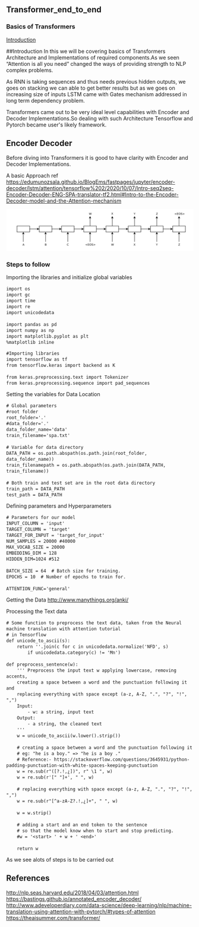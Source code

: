 ## Transformer_end_to_end
### Basics of Transformers 
 [Introduction](##Introduction)
 
 ##Introduction
 In this we will be covering basics of Transformers Architecture and Implementations of required 
 components.As we seen “Attention is all you need” changed the 
 ways of providing strength to NLP complex problems.
 
 As RNN is taking sequences and thus needs previous hidden outputs, we goes 
 on stacking we can able to get better results but as we goes on 
 increasing size of inputs LSTM came with Gates mechanism addressed in
 long term dependency problem. 
 
 Transformers came out to be very ideal level capabilities with 
 Encoder and Decoder Implementations.So dealing with such Architecture
 Tensorflow and Pytorch became user's likely framework.
 
 ## Encoder Decoder 
 
 Before diving into Transformers it is good to have clarity with Encoder and Decoder Implementations.
 
 A basic Approach 
 ref https://edumunozsala.github.io/BlogEms/fastpages/jupyter/encoder-decoder/lstm/attention/tensorflow%202/2020/10/07/Intro-seq2seq-Encoder-Decoder-ENG-SPA-translator-tf2.html#Intro-to-the-Encoder-Decoder-model-and-the-Attention-mechanism
  
 ![Alt text](./images/encoder_decoder_basic1.png?raw=true "cummalive plot")
 
 ### Steps to follow
 Importing the libraries and initialize global variables
 ```
import os
import gc
import time
import re
import unicodedata

import pandas as pd
import numpy as np
import matplotlib.pyplot as plt
%matplotlib inline
```

```
#Importing libraries
import tensorflow as tf
from tensorflow.keras import backend as K

from keras.preprocessing.text import Tokenizer
from keras.preprocessing.sequence import pad_sequences
```

Setting the variables for Data Location 
```
# Global parameters
#root folder
root_folder='.'
#data_folder='.'
data_folder_name='data'
train_filename='spa.txt'

# Variable for data directory
DATA_PATH = os.path.abspath(os.path.join(root_folder, data_folder_name))
train_filenamepath = os.path.abspath(os.path.join(DATA_PATH, train_filename))

# Both train and test set are in the root data directory
train_path = DATA_PATH
test_path = DATA_PATH
```

Defining parameters and Hyperparameters
```
# Parameters for our model
INPUT_COLUMN = 'input'
TARGET_COLUMN = 'target'
TARGET_FOR_INPUT = 'target_for_input'
NUM_SAMPLES = 20000 #40000
MAX_VOCAB_SIZE = 20000
EMBEDDING_DIM = 128
HIDDEN_DIM=1024 #512

BATCH_SIZE = 64  # Batch size for training.
EPOCHS = 10  # Number of epochs to train for.

ATTENTION_FUNC='general'
```

Getting the Data 
http://www.manythings.org/anki/

Processing the Text data
```
# Some function to preprocess the text data, taken from the Neural machine translation with attention tutorial
# in Tensorflow
def unicode_to_ascii(s):
    return ''.join(c for c in unicodedata.normalize('NFD', s)
        if unicodedata.category(c) != 'Mn')

def preprocess_sentence(w):
    ''' Preprocess the input text w applying lowercase, removing accents, 
    creating a space between a word and the punctuation following it and 
    replacing everything with space except (a-z, A-Z, ".", "?", "!", ",")
    Input:
        - w: a string, input text
    Output:
        - a string, the cleaned text
    '''
    w = unicode_to_ascii(w.lower().strip())

    # creating a space between a word and the punctuation following it
    # eg: "he is a boy." => "he is a boy ."
    # Reference:- https://stackoverflow.com/questions/3645931/python-padding-punctuation-with-white-spaces-keeping-punctuation
    w = re.sub(r"([?.!,¿])", r" \1 ", w)
    w = re.sub(r'[" "]+', " ", w)

    # replacing everything with space except (a-z, A-Z, ".", "?", "!", ",")
    w = re.sub(r"[^a-zA-Z?.!,¿]+", " ", w)

    w = w.strip()

    # adding a start and an end token to the sentence
    # so that the model know when to start and stop predicting.
    #w = '<start> ' + w + ' <end>'
    
    return w
```


As we see alots of steps is to be carried out 




## References 
http://nlp.seas.harvard.edu/2018/04/03/attention.html
https://bastings.github.io/annotated_encoder_decoder/
http://www.adeveloperdiary.com/data-science/deep-learning/nlp/machine-translation-using-attention-with-pytorch/#types-of-attention
https://theaisummer.com/transformer/
